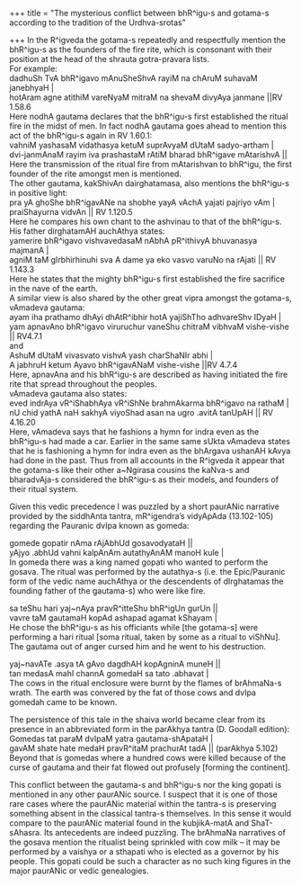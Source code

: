+++
title = "The mysterious conflict between bhR^igu-s and gotama-s according to the tradition of the Urdhva-srotas"

+++
In the R^igveda the gotama-s repeatedly and respectfully mention the
bhR^igu-s as the founders of the fire rite, which is consonant with
their position at the head of the shrauta gotra-pravara lists.  
For example:  
dadhuSh TvA bhR^igavo mAnuSheShvA rayiM na chAruM suhavaM janebhyaH |  
hotAram agne atithiM vareNyaM mitraM na shevaM divyAya janmane ||RV
1.58.6  
Here nodhA gautama declares that the bhR^igu-s first established the
ritual fire in the midst of men. In fact nodhA gautama goes ahead to
mention this act of the bhR^igu-s again in RV 1.60.1:  
vahniM yashasaM vidathasya ketuM suprAvyaM dUtaM sadyo-artham |  
dvi-janmAnaM rayim iva prashastaM rAtiM bharad bhR^igave mAtarishvA ||  
Here the transmission of the ritual fire from mAtarishvan to bhR^igu,
the first founder of the rite amongst men is mentioned.  
The other gautama, kakShivAn dairghatamasa, also mentions the bhR^igu-s
in positive light:  
pra yA ghoShe bhR^igavANe na shobhe yayA vAchA yajati pajriyo vAm |  
praiShayurna vidvAn || RV 1.120.5  
Here he compares his own chant to the ashvinau to that of the
bhR^igu-s.  
His father dirghatamAH auchAthya states:  
yamerire bhR^igavo vishvavedasaM nAbhA pR^ithivyA bhuvanasya majmanA |  
agniM taM gIrbhirhinuhi sva A dame ya eko vasvo varuNo na rAjati || RV
1.143.3  
Here he states that the mighty bhR^igu-s first established the fire
sacrifice in the nave of the earth.  
A similar view is also shared by the other great vipra amongst the
gotama-s, vAmadeva gautama:  
ayam iha prathamo dhAyi dhAtR^ibhir hotA yajiShTho adhvareShv IDyaH |  
yam apnavAno bhR^igavo viruruchur vaneShu chitraM vibhvaM vishe-vishe ||
RV4.7.1  
and  
AshuM dUtaM vivasvato vishvA yash charShaNIr abhi |  
A jabhruH ketum Ayavo bhR^igavANaM vishe-vishe ||RV 4.7.4  
Here, apnavAna and his bhR^igu-s are described as having initiated the
fire rite that spread throughout the peoples.  
vAmadeva gautama also states:  
eved indrAya vR^iShabhAya vR^iShNe brahmAkarma bhR^igavo na rathaM |  
nU chid yathA naH sakhyA viyoShad asan na ugro .avitA tanUpAH || RV
4.16.20  
Here, vAmadeva says that he fashions a hymn for indra even as the
bhR^igu-s had made a car. Earlier in the same same sUkta vAmadeva states
that he is fashioning a hymn for indra even as the bhArgava ushanAH
kAvya had done in the past. Thus from all accounts in the R^igveda it
appear that the gotama-s like their other a\~Ngirasa cousins the kaNva-s
and bharadvAja-s considered the bhR^igu-s as their models, and founders
of their ritual system.

Given this vedic precedence I was puzzled by a short paurANic narrative
provided by the siddhAnta tantra, mR^igendra’s vidyApAda (13.102-105)
regarding the Pauranic dvIpa known as gomeda:

gomede gopatir nAma rAjAbhUd gosavodyataH ||  
yAjyo .abhUd vahni kalpAnAm autathyAnAM manoH kule |  
In gomeda there was a king named gopati who wanted to perform the
gosava. The ritual was performed by the autathya-s (i.e. the
Epic/Pauranic form of the vedic name auchAthya or the descendents of
dIrghatamas the founding father of the gautama-s) who were like fire.

sa teShu hari yaj\~nAya pravR^itteShu bhR^igUn gurUn ||  
vavre taM gautamaH kopAd ashapad agamat kShayam |  
He chose the bhR^igu-s as his officiants while \[the gotama-s\] were
performing a hari ritual \[soma ritual, taken by some as a ritual to
viShNu\]. The gautama out of anger cursed him and he went to his
destruction.

yaj\~navATe .asya tA gAvo dagdhAH kopAgninA muneH ||  
tan medasA mahI channA gomedaH sa tato .abhavat |  
The cows in the ritual enclosure were burnt by the flames of brAhmaNa-s
wrath. The earth was convered by the fat of those cows and dvIpa gomedah
came to be known.

The persistence of this tale in the shaiva world became clear from its
presence in an abbreviated form in the parAkhya tantra (D. Goodall
edition):  
Gomedas tat paraM dvIpaM yatra gautama-shApataH |  
gavAM shate hate medaH pravR^itaM prachurAt tadA || (parAkhya 5.102)  
Beyond that is gomedas where a hundred cows were killed because of the
curse of gautama and their fat flowed out profusely \[forming the
continent\].

This conflict between the gautama-s and bhR^igu-s nor the king gopati is
mentioned in any other paurANic source. I suspect that it is one of
those rare cases where the paurANic material within the tantra-s is
preserving something absent in the classical tantra-s themselves. In
this sense it would compare to the paurANic material found in the
kubjikA-matA and ShaT-sAhasra. Its antecedents are indeed puzzling. The
brAhmaNa narratives of the gosava mention the ritualist being sprinkled
with cow milk – it may be performed by a vaishya or a sthapati who is
elected as a governor by his people. This gopati could be such a
character as no such king figures in the major paurANic or vedic
genealogies.
